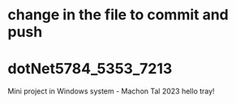 # change in the file to commit and push
# dotNet5784_5353_7213
Mini project in Windows system - Machon Tal 2023
hello tray!